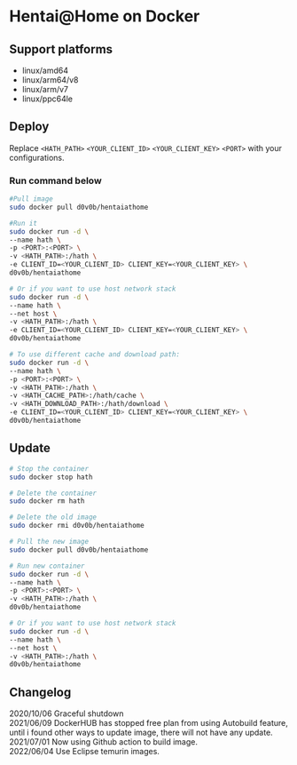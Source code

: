 # Hentai@Home on Docker

## Support platforms
* linux/amd64
* linux/arm64/v8
* linux/arm/v7
* linux/ppc64le

## Deploy

Replace `<HATH_PATH>` `<YOUR_CLIENT_ID>` `<YOUR_CLIENT_KEY>` `<PORT>` with your configurations.

### Run command below

```sh
#Pull image
sudo docker pull d0v0b/hentaiathome

#Run it
sudo docker run -d \
--name hath \
-p <PORT>:<PORT> \
-v <HATH_PATH>:/hath \
-e CLIENT_ID=<YOUR_CLIENT_ID> CLIENT_KEY=<YOUR_CLIENT_KEY> \
d0v0b/hentaiathome

# Or if you want to use host network stack
sudo docker run -d \
--name hath \
--net host \
-v <HATH_PATH>:/hath \
-e CLIENT_ID=<YOUR_CLIENT_ID> CLIENT_KEY=<YOUR_CLIENT_KEY> \
d0v0b/hentaiathome

# To use different cache and download path:
sudo docker run -d \
--name hath \
-p <PORT>:<PORT> \
-v <HATH_PATH>:/hath \
-v <HATH_CACHE_PATH>:/hath/cache \
-v <HATH_DOWNLOAD_PATH>:/hath/download \
-e CLIENT_ID=<YOUR_CLIENT_ID> CLIENT_KEY=<YOUR_CLIENT_KEY> \
d0v0b/hentaiathome
```

## Update

```sh
# Stop the container
sudo docker stop hath

# Delete the container
sudo docker rm hath

# Delete the old image
sudo docker rmi d0v0b/hentaiathome

# Pull the new image
sudo docker pull d0v0b/hentaiathome

# Run new container
sudo docker run -d \
--name hath \
-p <PORT>:<PORT> \
-v <HATH_PATH>:/hath \
d0v0b/hentaiathome

# Or if you want to use host network stack
sudo docker run -d \
--name hath \
--net host \
-v <HATH_PATH>:/hath \
d0v0b/hentaiathome
```

## Changelog
2020/10/06 Graceful shutdown  
2021/06/09 DockerHUB has stopped free plan from using Autobuild feature, until i found other ways to update image, there will not have any update.  
2021/07/01 Now using Github action to build image.  
2022/06/04 Use Eclipse temurin images.
